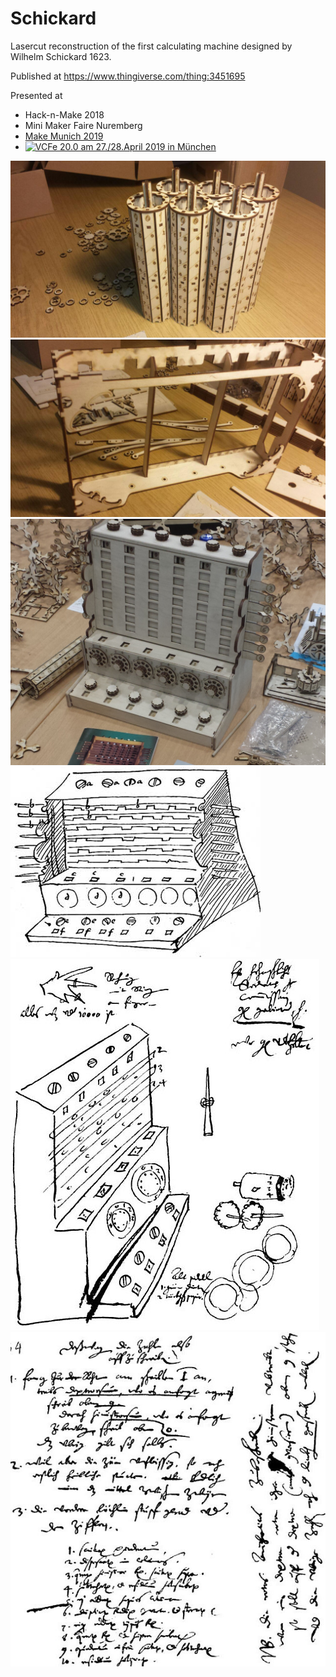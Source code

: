 # Schickard
Lasercut reconstruction of the first calculating machine designed by Wilhelm Schickard 1623. 

Published at https://www.thingiverse.com/thing:3451695

Presented at
* Hack-n-Make 2018
* Mini Maker Faire Nuremberg
* <a href="https://youtu.be/ot1D30ZgLgg">Make Munich 2019</a>
* <A HREF="http://www.VCFe.org/" TITLE="VCFe 20.0 am 27./28.April 2019 in München"><IMG SRC="http://www.VCFe.org/GIF/VCFe-Minibanner.gif" BORDER="0" WIDTH="120" HEIGHT="38" ALT="VCFe 20.0 am 27./28.April 2019 in M&uuml;nchen" /></A>


<img src="https://raw.githubusercontent.com/jnweiger/schickard/master/photos/build/photo_2018-10-29_15-54-43.jpg"/>

<img src="https://raw.githubusercontent.com/jnweiger/schickard/master/photos/build/photo_2018-10-29_15-54-27.jpg"/>

<img src="https://raw.githubusercontent.com/jnweiger/schickard/master/photos/build//20181104_153002a.jpg"/>

<img src="https://raw.githubusercontent.com/jnweiger/schickard/master/photos/sketch_CalculatingClock1.jpg"/>

<img src="https://raw.githubusercontent.com/jnweiger/schickard/master/photos/Sketch_CalculatingClock3.jpg"/>
  
<img src="https://raw.githubusercontent.com/jnweiger/schickard/master/photos/Sketch_CalculatingClock4.jpg"/>

